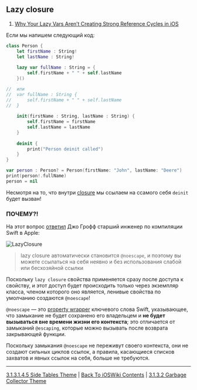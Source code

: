 ## Lazy closure

1. [Why Your Lazy Vars Aren’t Creating Strong Reference Cycles in iOS](https://michael-kiley.medium.com/why-your-lazy-vars-arent-creating-strong-reference-cycles-in-ios-d512ff2c9403)

Если мы напишем следующий код:

```swift
class Person {
    let firstName : String!
    let lastName : String!
    
    lazy var fullName : String = {
        self.firstName + " " + self.lastName
    }()

//  или
//  var fullName : String {
//      self.firstName + " " + self.lastName
//  }
    
    init(firstName : String, lastName : String) {
        self.firstName = firstName
        self.lastName = lastName
    }
    
    deinit {
        print("Person deinit called")
    }
}

var person : Person? = Person(firstName: "John", lastName: "Deere")
print(person!.fullName)
person = nil
```
Несмотря на то, что внутри [closure](/Swift/Function%20and%20Closure.md) мы ссылаем на ссамого себя `deinit` будет вызван!

### ПОЧЕМУ?!

На этот вопрос [ответил](https://twitter.com/jckarter/status/988839008997273600) Джо Грофф старший инженер по компиляции Swift в Apple:

![LazyClosure](https://miro.medium.com/v2/resize:fit:1400/format:webp/1*vw9SY_CipzDcS1-jia7QrQ.png)

> lazy closure автоматически становится `@noescape`, и поэтому вы можете ссылаться на себя неявно и без использования слабой или бесхозяйной ссылки

Поскольку `lazy closure` свойства применяется сразу после доступа к свойству, и этот доступ будет происходить только через экземпляр класса, членом которого оно является, ленивые свойства по умолчанию создаются `@noescape`!

`@noescape` — это [property wrapper](https://github.com/eldaroid/iOSWiki/blob/adcf1d081a5cfa4495e7171d2208415606b8cc1f/Swift/Glossary.md#property-wrappers ) ключевого слова Swift, указывающее, что замыкание не будет сохранено его владельцем и **не будет вызываться вне времени жизни его контекста**; это отличается от замыканий `@escaping`, которые можно вызывать после возврата закрывающей функции.

Поскольку замыкания `@noescape` не переживут своего контекста, они не создают сильных циклов ссылок, а правила, касающиеся списков захватов и явных ссылок на себя, больше не требуются.

---

[3.1.3.1.4.5 Side Tables Theme](./3.1.3.1.4.5%20SideTables.md) | [Back To iOSWiki Contents](https://github.com/eldaroid/iOSWiki) | [3.1.3.2 Garbage Collector Theme](../../3.1.3.2%20GarbageCollector.md)


